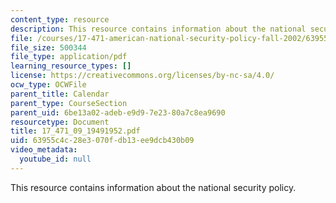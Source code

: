 ```yaml
---
content_type: resource
description: This resource contains information about the national security policy.
file: /courses/17-471-american-national-security-policy-fall-2002/63955c4c28e3070fdb13ee9dcb430b09_17_471_09_19491952.pdf
file_size: 500344
file_type: application/pdf
learning_resource_types: []
license: https://creativecommons.org/licenses/by-nc-sa/4.0/
ocw_type: OCWFile
parent_title: Calendar
parent_type: CourseSection
parent_uid: 6be13a02-adeb-e9d9-7e23-80a7c8ea9690
resourcetype: Document
title: 17_471_09_19491952.pdf
uid: 63955c4c-28e3-070f-db13-ee9dcb430b09
video_metadata:
  youtube_id: null
---
```

This resource contains information about the national security policy.
